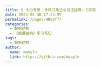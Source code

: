 ```yaml
---
title: 5 小白专场：多项式乘法与加法运算- C实现
date: 2024-06-30 17:23:59
permalink: /pages/4808ff/
categories:
  - 数据结构
  - 《数据结构》学习笔记
tags:
  - 数据结构
author:
  name: maoyln
  link: https://github.com/maoyln
---
```

